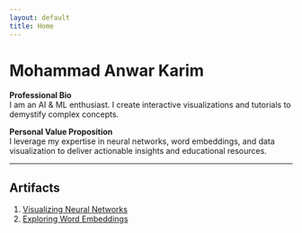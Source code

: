 ```yaml
---
layout: default
title: Home
---
```


# Mohammad Anwar Karim

**Professional Bio**  
I am an AI & ML enthusiast. I create interactive visualizations and tutorials to demystify complex concepts.

**Personal Value Proposition**  
I leverage my expertise in neural networks, word embeddings, and data visualization to deliver actionable insights and educational resources.

---

## Artifacts

1. [Visualizing Neural Networks](artifacts/neural-networks.md)  
2. [Exploring Word Embeddings](artifacts/embeddings.md)  